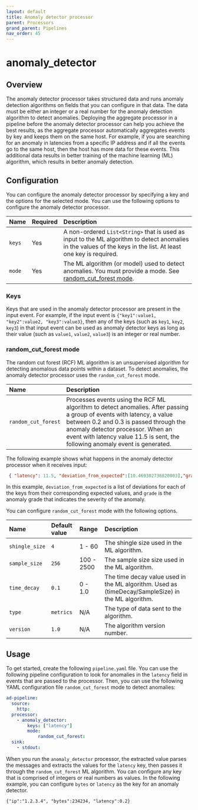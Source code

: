 ```yaml
---
layout: default
title: Anomaly detector processor
parent: Processors
grand_parent: Pipelines
nav_order: 45
---
```


# anomaly_detector

## Overview

The anomaly detector processor takes structured data and runs anomaly detection algorithms on fields that you can configure in that data. The data must be either an integer or a real number for the anomaly detection algorithm to detect anomalies. Deploying the aggregate processor in a pipeline before the anomaly detector processor can help you achieve the best results, as the aggregate processor automatically aggregates events by key and keeps them on the same host. For example, if you are searching for an anomaly in latencies from a specific IP address and if all the events go to the same host, then the host has more data for these events. This additional data results in better training of the machine learning (ML) algorithm, which results in better anomaly detection. 

## Configuration

You can configure the anomaly detector processor by specifying a key and the options for the selected mode. You can use the following options to configure the anomaly detector processor.

| Name | Required | Description |
| :--- | :--- | :--- |
| `keys` | Yes | A non-ordered `List<String>` that is used as input to the ML algorithm to detect anomalies in the values of the keys in the list. At least one key is required.
| `mode` | Yes |  The ML algorithm (or model) used to detect anomalies. You must provide a mode. See [random_cut_forest mode](#random_cut_forest-mode).

### Keys

Keys that are used in the anomaly detector processor are present in the input event. For example, if the input event is `{"key1":value1, "key2":value2, "key3":value3}`, then any of the keys (such as `key1`, `key2`, `key3`) in that input event can be used as anomaly detector keys as long as their value (such as `value1`, `value2`, `value3`) is an integer or real number.

### random_cut_forest mode

The random cut forest (RCF) ML algorithm is an unsupervised algorithm for detecting anomalous data points within a dataset. To detect anomalies, the anomaly detector processor uses the `random_cut_forest` mode.

| Name | Description |
| :--- | :--- |
| `random_cut_forest` | Processes events using the RCF ML algorithm to detect anomalies. After passing a group of events with latency, a value between 0.2 and 0.3 is passed through the anomaly detector processor. When an event with latency value 11.5 is sent, the following anomaly event is generated.| 

The following example shows what happens in the anomaly detector processor when it receives input:

 ```json
  { "latency": 11.5, "deviation_from_expected":[10.469302736820003],"grade":1.0}
```

In this example, `deviation_from_expected` is a list of deviations for each of the keys from their corresponding expected values, and `grade` is the anomaly grade that indicates the severity of the anomaly.
     

You can configure `random_cut_forest` mode with the following options. 

| Name | Default value | Range | Description |
| :--- | :--- | :--- | :--- |
| `shingle_size` | `4` | 1 - 60 | The shingle size used in the ML algorithm. |
| `sample_size` | `256` | 100 - 2500 | The sample size size used in the ML algorithm. |
| `time_decay` | `0.1` | 0 - 1.0 | The time decay value used in the ML algorithm. Used as (timeDecay/SampleSize) in the ML algorithm. |
| `type` | `metrics` | N/A | The type of data sent to the algorithm. |
| `version` | `1.0` | N/A | The algorithm version number. |

## Usage

To get started, create the following `pipeline.yaml` file. You can use the following pipeline configuration to look for anomalies in the `latency` field in events that are passed to the processor. Then, you can use the following YAML configuration file `random_cut_forest` mode to detect anomalies:

```yaml
ad-pipeline:
  source:
    http:
  processor:
    - anomaly_detector:
        keys: ["latency"]
        mode: 
            random_cut_forest:
  sink:
    - stdout:
```

When you run the `anomaly_detector` processor, the extracted value parses the messages and extracts the values for the `latency` key, then passes it through the `random_cut_forest` ML algorithm. You can configure any key that is comprised of integers or real numbers as values. In the following example, you can configure `bytes` or `latency` as the key for an anomaly detector. 

`{"ip":"1.2.3.4", "bytes":234234, "latency":0.2}`